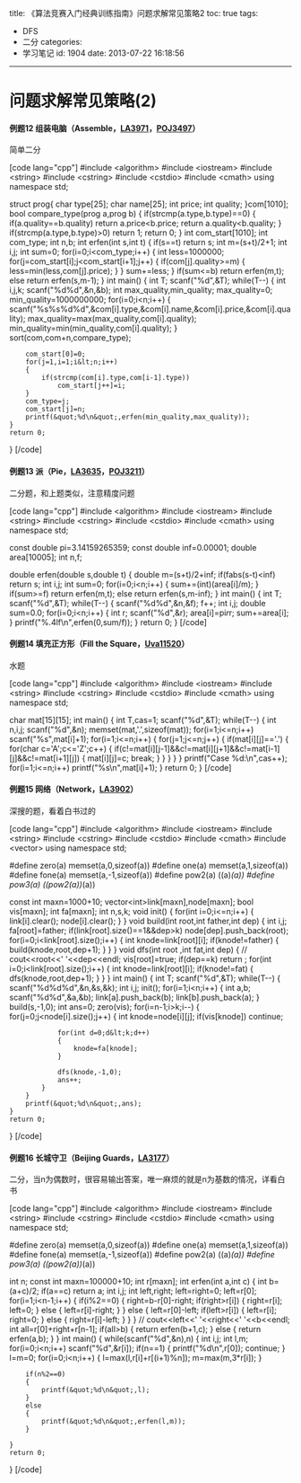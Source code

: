 title: 《算法竞赛入门经典训练指南》问题求解常见策略2
toc: true
tags:
  - DFS
  - 二分
categories:
  - 学习笔记
id: 1904
date: 2013-07-22 16:18:56
---

# 问题求解常见策略(2)

#### 例题12 组装电脑（Assemble，[LA3971](https://icpcarchive.ecs.baylor.edu/index.php?option=com_onlinejudge&Itemid=8&page=show_problem&problem=1972 "3971 - Assemble")，[POJ3497](http://poj.org/problem?id=3497 "POJ3497 - Assemble")）

简单二分

[code lang="cpp"]
#include &lt;algorithm&gt;
#include &lt;iostream&gt;
#include &lt;string&gt;
#include &lt;cstring&gt;
#include &lt;cstdio&gt;
#include &lt;cmath&gt;
using namespace std;

struct prog{
	char type[25];
	char name[25];
	int price;
	int quality;
}com[1010];
bool compare_type(prog a,prog b)
{
	if(strcmp(a.type,b.type)==0)
	{
		if(a.quality==b.quality)
			return a.price&lt;b.price;
		return a.quality&lt;b.quality;
	}
	if(strcmp(a.type,b.type)&gt;0)
		return 1;
	return 0;
}
int com_start[1010];
int com_type;
int n,b;
int erfen(int s,int t)
{
	if(s==t)
		return s;
	int m=(s+t)/2+1;
	int i,j;
	int sum=0;
	for(i=0;i&lt;com_type;i++)
	{
		int less=1000000;
		for(j=com_start[i];j&lt;com_start[i+1];j++)
		{
			if(com[j].quality&gt;=m)
			{
				less=min(less,com[j].price);
			}
		}
		sum+=less;
	}
	if(sum&lt;=b)
		return erfen(m,t);
	else
		return erfen(s,m-1);
}
int main()
{
	int T;
	scanf(&quot;%d&quot;,&amp;T);
	while(T--)
	{
		int i,j,k;
		scanf(&quot;%d%d&quot;,&amp;n,&amp;b);
		int max_quality,min_quality;
		max_quality=0;
		min_quality=1000000000;
		for(i=0;i&lt;n;i++)
		{
			scanf(&quot;%s%s%d%d&quot;,&amp;com[i].type,&amp;com[i].name,&amp;com[i].price,&amp;com[i].quality);
			max_quality=max(max_quality,com[i].quality);
			min_quality=min(min_quality,com[i].quality);
		}
		sort(com,com+n,compare_type);

		com_start[0]=0;
		for(j=1,i=1;i&lt;n;i++)
		{
			if(strcmp(com[i].type,com[i-1].type))
				com_start[j++]=i;
		}
		com_type=j;
		com_start[j]=n;
		printf(&quot;%d\n&quot;,erfen(min_quality,max_quality));
	}
    return 0;
}
[/code]

<!--more-->

#### 例题13 派（Pie，[LA3635](https://icpcarchive.ecs.baylor.edu/index.php?option=com_onlinejudge&Itemid=8&page=show_problem&category=19&problem=1636&mosmsg=Submission+received+with+ID+1264444 "3635 - Pie")，[POJ3211](http://poj.org/problem?id=3122 "POJ3122 - Pie")）

二分题，和上题类似，注意精度问题

[code lang="cpp"]
#include &lt;algorithm&gt;
#include &lt;iostream&gt;
#include &lt;string&gt;
#include &lt;cstring&gt;
#include &lt;cstdio&gt;
#include &lt;cmath&gt;
using namespace std;

const double pi=3.14159265359;
const double inf=0.00001;
double area[10005];
int n,f;

double erfen(double s,double t)
{
	double m=(s+t)/2+inf;
	if(fabs(s-t)&lt;inf)
		return s;
	int i,j;
	int sum=0;
	for(i=0;i&lt;n;i++)
	{
		sum+=(int)(area[i]/m);
	}
	if(sum&gt;=f)
		return erfen(m,t);
	else
		return erfen(s,m-inf);
}
int main()
{
	int T;
	scanf(&quot;%d&quot;,&amp;T);
	while(T--)
	{
		scanf(&quot;%d%d&quot;,&amp;n,&amp;f);
		f++;
		int i,j;
		double sum=0.0;
		for(i=0;i&lt;n;i++)
		{
			int r;
			scanf(&quot;%d&quot;,&amp;r);
			area[i]=pi*r*r;
			sum+=area[i];
		}
		printf(&quot;%.4lf\n&quot;,erfen(0,sum/f));
	}
    return 0;
}
[/code]

#### 例题14 填充正方形（Fill the Square，[Uva11520](http://uva.onlinejudge.org/index.php?option=com_onlinejudge&Itemid=8&page=show_problem&problem=2515 "11520 - Fill the Square")）

水题

[code lang="cpp"]
#include &lt;algorithm&gt;
#include &lt;iostream&gt;
#include &lt;string&gt;
#include &lt;cstring&gt;
#include &lt;cstdio&gt;
#include &lt;cmath&gt;
using namespace std;

char mat[15][15];
int main()
{
	int T,cas=1;
	scanf(&quot;%d&quot;,&amp;T);
	while(T--)
	{
		int n,i,j;
		scanf(&quot;%d&quot;,&amp;n);
		memset(mat,'.',sizeof(mat));
		for(i=1;i&lt;=n;i++)
			scanf(&quot;%s&quot;,mat[i]+1);
		for(i=1;i&lt;=n;i++)
		{
			for(j=1;j&lt;=n;j++)
			{
				if(mat[i][j]=='.')
				{
					for(char c='A';c&lt;='Z';c++)
					{
						if(c!=mat[i][j-1]&amp;&amp;c!=mat[i][j+1]&amp;&amp;c!=mat[i-1][j]&amp;&amp;c!=mat[i+1][j])
						{
							mat[i][j]=c;
							break;
						}
					}
				}
			}
		}
		printf(&quot;Case %d:\n&quot;,cas++);
		for(i=1;i&lt;=n;i++)
			printf(&quot;%s\n&quot;,mat[i]+1);
	}
    return 0;
}
[/code]

#### 例题15 网络（Network，[LA3902](https://icpcarchive.ecs.baylor.edu/index.php?option=com_onlinejudge&Itemid=8&page=show_problem&problem=1903 "3902 - Network")）

深搜的题，看着白书过的

[code lang="cpp"]
#include &lt;algorithm&gt;
#include &lt;iostream&gt;
#include &lt;string&gt;
#include &lt;cstring&gt;
#include &lt;cstdio&gt;
#include &lt;cmath&gt;
#include &lt;vector&gt;
using namespace std;

#define zero(a) memset(a,0,sizeof(a))
#define one(a) memset(a,1,sizeof(a))
#define fone(a) memset(a,-1,sizeof(a))
#define pow2(a) ((a)*(a))
#define pow3(a) ((pow2(a))*(a))

const int maxn=1000+10;
vector&lt;int&gt;link[maxn],node[maxn];
bool vis[maxn];
int fa[maxn];
int n,s,k;
void init()
{
	for(int i=0;i&lt;=n;i++)
	{
		link[i].clear();
		node[i].clear();
	}
}
void build(int root,int father,int dep)
{
	int i,j;
	fa[root]=father;
	if(link[root].size()==1&amp;&amp;dep&gt;k)
		node[dep].push_back(root);
	for(i=0;i&lt;link[root].size();i++)
	{
		int knode=link[root][i];
		if(knode!=father)
		{
			build(knode,root,dep+1);
		}
	}
}
void dfs(int root ,int fat,int dep)
{
//	cout&lt;&lt;root&lt;&lt;' '&lt;&lt;dep&lt;&lt;endl;
	vis[root]=true;
	if(dep==k)
		return ;
	for(int i=0;i&lt;link[root].size();i++)
	{
		int knode=link[root][i];
		if(knode!=fat)
		{
			dfs(knode,root,dep+1);
		}
	}
}
int main()
{
	int T;
	scanf(&quot;%d&quot;,&amp;T);
	while(T--)
	{
		scanf(&quot;%d%d%d&quot;,&amp;n,&amp;s,&amp;k);
		int i,j;
		init();
		for(i=1;i&lt;n;i++)
		{
			int a,b;
			scanf(&quot;%d%d&quot;,&amp;a,&amp;b);
			link[a].push_back(b);
			link[b].push_back(a);
		}
		build(s,-1,0);
		int ans=0;
		zero(vis);
		for(i=n-1;i&gt;k;i--)
		{
			for(j=0;j&lt;node[i].size();j++)
			{
				int knode=node[i][j];
				if(vis[knode])
					continue;

				for(int d=0;d&lt;k;d++)
				{
					knode=fa[knode];
				}

				dfs(knode,-1,0);
				ans++;
			}
		}
		printf(&quot;%d\n&quot;,ans);
	}
    return 0;
}
[/code]

#### 例题16 长城守卫（Beijing Guards，[LA3177](https://icpcarchive.ecs.baylor.edu/index.php?option=com_onlinejudge&Itemid=8&page=show_problem&problem=1178 "3177 - Beijing Guards")）

二分，当n为偶数时，很容易输出答案，唯一麻烦的就是n为基数的情况，详看白书

[code lang="cpp"]
#include &lt;algorithm&gt;
#include &lt;iostream&gt;
#include &lt;string&gt;
#include &lt;cstring&gt;
#include &lt;cstdio&gt;
#include &lt;cmath&gt;
using namespace std;

#define zero(a) memset(a,0,sizeof(a))
#define one(a) memset(a,1,sizeof(a))
#define fone(a) memset(a,-1,sizeof(a))
#define pow2(a) ((a)*(a))
#define pow3(a) ((pow2(a))*(a))

int n;
const int maxn=100000+10;
int r[maxn];
int erfen(int a,int c)
{
	int b=(a+c)/2;
	if(a==c)
		return a;
	int i,j;
	int left,right;
	left=right=0;
	left=r[0];
	for(i=1;i&lt;n-1;i++)
	{
		if(i%2==0)
		{
			right=b-r[0]-right;
			if(right&gt;r[i])
			{
				right=r[i];
				left=0;
			}
			else
			{
				left=r[i]-right;
			}
		}
		else
		{
			left=r[0]-left;
			if(left&gt;r[i])
			{
				left=r[i];
				right=0;
			}
			else
			{
				right=r[i]-left;
			}
		}
	}
//	cout&lt;&lt;left&lt;&lt;' '&lt;&lt;right&lt;&lt;' '&lt;&lt;b&lt;&lt;endl;
	int all=r[0]+right+r[n-1];
	if(all&gt;b)
	{
		return erfen(b+1,c);
	}
	else
	{
		return erfen(a,b);
	}
}
int main()
{
	while(scanf(&quot;%d&quot;,&amp;n),n)
	{
		int i,j;
		int l,m;
		for(i=0;i&lt;n;i++)
			scanf(&quot;%d&quot;,&amp;r[i]);
		if(n==1)
		{
			printf(&quot;%d\n&quot;,r[0]);
			continue;
		}
		l=m=0;
		for(i=0;i&lt;n;i++)
		{
			l=max(l,r[i]+r[(i+1)%n]);
			m=max(m,3*r[i]);
		}

		if(n%2==0)
		{
			printf(&quot;%d\n&quot;,l);
		}
		else
		{
			printf(&quot;%d\n&quot;,erfen(l,m));
		}

	}
    return 0;
}
[/code]
